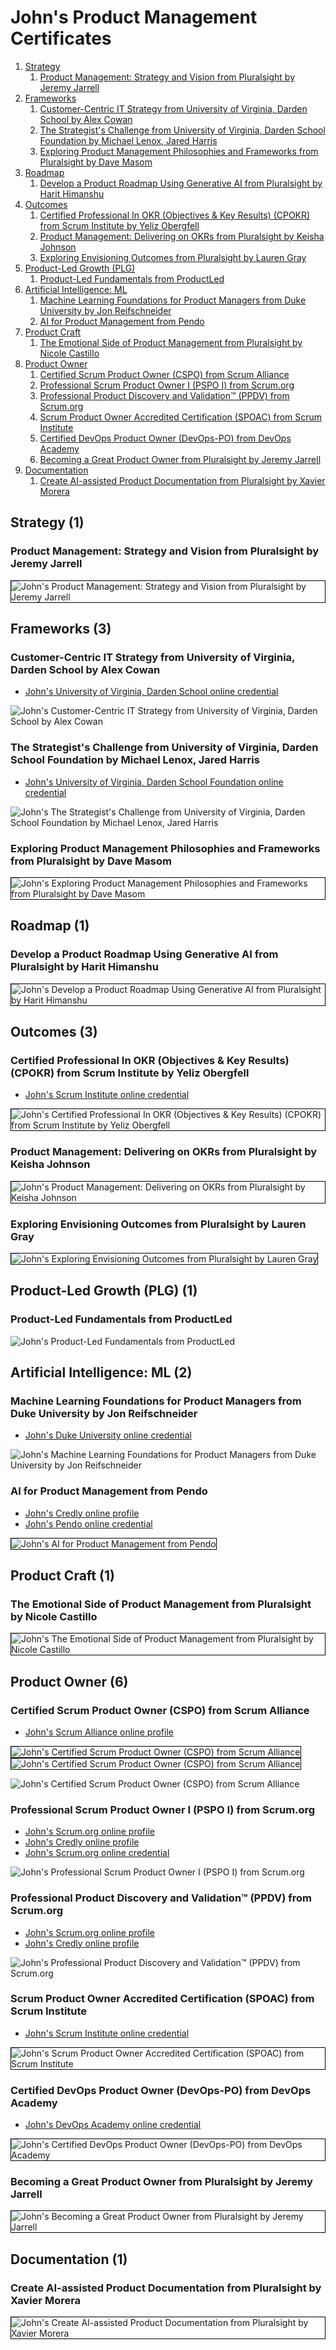 # John's Product Management Certificates
1. [Strategy](#strategy-1)
    1. [Product Management: Strategy and Vision from Pluralsight by Jeremy Jarrell](#product-management-strategy-and-vision-from-pluralsight-by-jeremy-jarrell)
1. [Frameworks](#frameworks-3)
    1. [Customer-Centric IT Strategy from University of Virginia, Darden School by Alex Cowan](#customer-centric-it-strategy-from-university-of-virginia-darden-school-by-alex-cowan)
    1. [The Strategist's Challenge from University of Virginia, Darden School Foundation by Michael Lenox, Jared Harris](#the-strategists-challenge-from-university-of-virginia-darden-school-foundation-by-michael-lenox-jared-harris)
    1. [Exploring Product Management Philosophies and Frameworks from Pluralsight by Dave Masom](#exploring-product-management-philosophies-and-frameworks-from-pluralsight-by-dave-masom)
1. [Roadmap](#roadmap-1)
    1. [Develop a Product Roadmap Using Generative AI from Pluralsight by Harit Himanshu](#develop-a-product-roadmap-using-generative-ai-from-pluralsight-by-harit-himanshu)
1. [Outcomes](#outcomes-3)
    1. [Certified Professional In OKR (Objectives & Key Results) (CPOKR) from Scrum Institute by Yeliz Obergfell](#certified-professional-in-okr-objectives-key-results-cpokr-from-scrum-institute-by-yeliz-obergfell)
    1. [Product Management: Delivering on OKRs from Pluralsight by Keisha Johnson](#product-management-delivering-on-okrs-from-pluralsight-by-keisha-johnson)
    1. [Exploring Envisioning Outcomes from Pluralsight by Lauren Gray](#exploring-envisioning-outcomes-from-pluralsight-by-lauren-gray)
1. [Product-Led Growth (PLG)](#product-led-growth-plg-1)
    1. [Product-Led Fundamentals from ProductLed](#product-led-fundamentals-from-productled)
1. [Artificial Intelligence: ML](#artificial-intelligence-ml-2)
    1. [Machine Learning Foundations for Product Managers from Duke University by Jon Reifschneider](#machine-learning-foundations-for-product-managers-from-duke-university-by-jon-reifschneider)
    1. [AI for Product Management from Pendo](#ai-for-product-management-from-pendo)
1. [Product Craft](#product-craft-1)
    1. [The Emotional Side of Product Management from Pluralsight by Nicole Castillo](#the-emotional-side-of-product-management-from-pluralsight-by-nicole-castillo)
1. [Product Owner](#product-owner-6)
    1. [Certified Scrum Product Owner (CSPO) from Scrum Alliance](#certified-scrum-product-owner-cspo-from-scrum-alliance)
    1. [Professional Scrum Product Owner I (PSPO I) from Scrum.org](#professional-scrum-product-owner-i-pspo-i-from-scrumorg)
    1. [Professional Product Discovery and Validation™ (PPDV) from Scrum.org](#professional-product-discovery-and-validation-ppdv-from-scrumorg)
    1. [Scrum Product Owner Accredited Certification (SPOAC) from Scrum Institute](#scrum-product-owner-accredited-certification-spoac-from-scrum-institute)
    1. [Certified DevOps Product Owner (DevOps-PO) from DevOps Academy](#certified-devops-product-owner-devops-po-from-devops-academy)
    1. [Becoming a Great Product Owner from Pluralsight by Jeremy Jarrell](#becoming-a-great-product-owner-from-pluralsight-by-jeremy-jarrell)
1. [Documentation](#documentation-1)
    1. [Create AI-assisted Product Documentation from Pluralsight by Xavier Morera](#create-ai-assisted-product-documentation-from-pluralsight-by-xavier-morera)
## Strategy (1)
### Product Management: Strategy and Vision from Pluralsight by Jeremy Jarrell

<img src="../cert_product_product-management-strategy-and-vision_pluralsight_jeremy-jarrell_2024-06-22.png" alt="John's Product Management: Strategy and Vision from Pluralsight by Jeremy Jarrell" style="border:1px solid #000000" />

## Frameworks (3)
### Customer-Centric IT Strategy from University of Virginia, Darden School by Alex Cowan
* [John's University of Virginia, Darden School online credential](https://coursera.org/verify/JU7THK93NFN3)

![John's Customer-Centric IT Strategy from University of Virginia, Darden School by Alex Cowan](cert_design-thinking_customer-centric-it_uvadarden-alex-cowan_cert-JU7THK93NFN3_2024-02-27.png)

### The Strategist's Challenge from University of Virginia, Darden School Foundation by Michael Lenox, Jared Harris
* [John's University of Virginia, Darden School Foundation online credential](https://coursera.org/verify/TRF84QSBXV2S)

![John's The Strategist's Challenge from University of Virginia, Darden School Foundation by Michael Lenox, Jared Harris](cert_strategy_strategists-challenge_uvadarden_cert-TRF84QSBXV2S_2024-03-04.png)

### Exploring Product Management Philosophies and Frameworks from Pluralsight by Dave Masom

<img src="../cert_product_frameworks_exploring-product-management-philosophies-and-frameworks_pluralsight_dave-masom_2024-07-29.png" alt="John's Exploring Product Management Philosophies and Frameworks from Pluralsight by Dave Masom" style="border:1px solid #000000" />

## Roadmap (1)
### Develop a Product Roadmap Using Generative AI from Pluralsight by Harit Himanshu

<img src="../cert_product_roadmap_develop-a-product-roadmap-using-generative-ai_pluralsight_harit-himanshu_2024-07-28.png" alt="John's Develop a Product Roadmap Using Generative AI from Pluralsight by Harit Himanshu" style="border:1px solid #000000" />

## Outcomes (3)
### Certified Professional In OKR (Objectives & Key Results) (CPOKR) from Scrum Institute by Yeliz Obergfell
* [John's Scrum Institute online credential](https://www.scrum-institute.org/badges/34694795736577)

<img src="../cert_scrum_leadership_scrum-institute_certified-professional-in-okr--cpokr_2023-09-24_cert-34694795736577.png" alt="John's Certified Professional In OKR (Objectives & Key Results) (CPOKR) from Scrum Institute by Yeliz Obergfell" style="border:1px solid #000000" />

### Product Management: Delivering on OKRs from Pluralsight by Keisha Johnson

<img src="../cert_product_okrs_product-management-delivering-on-okrs_pluralsight_keisha-johnson_2024-07-27.png" alt="John's Product Management: Delivering on OKRs from Pluralsight by Keisha Johnson" style="border:1px solid #000000" />

### Exploring Envisioning Outcomes from Pluralsight by Lauren Gray

<img src="../cert_product_exploring-envisioning-outcomes_pluralsight_lauren-gray_2024-07-17.png" alt="John's Exploring Envisioning Outcomes from Pluralsight by Lauren Gray" style="border:1px solid #000000" />

## Product-Led Growth (PLG) (1)
### Product-Led Fundamentals from ProductLed

![John's Product-Led Fundamentals from ProductLed](cert_product_plg_productled_product-led-growth-fundamentals_2022-10-08_date.png)

## Artificial Intelligence: ML (2)
### Machine Learning Foundations for Product Managers from Duke University by Jon Reifschneider
* [John's Duke University online credential](https://coursera.org/verify/NCRF8YSUYLSB)

![John's Machine Learning Foundations for Product Managers from Duke University by Jon Reifschneider](cert_machine-learning_duke_machine-learning-foundations-for-product-managers_2024_01-27_cert-NCRF8YSUYLSB.png)

### AI for Product Management from Pendo
* [John's Credly online profile](https://www.credly.com/users/grokify/)
* [John's Pendo online credential](https://www.credly.com/badges/64f1712e-652a-4f49-b392-209f420f5b38)

<img src="../cert_product_ai_pendo_ai-product-management_2024-01-02_avatar.png" alt="John's AI for Product Management from Pendo" style="border:1px solid #000000" />

## Product Craft (1)
### The Emotional Side of Product Management from Pluralsight by Nicole Castillo

<img src="../cert_product_the-emotional-side-of-product-management_plurasight_nicole-castillo_2024-07-12.png" alt="John's The Emotional Side of Product Management from Pluralsight by Nicole Castillo" style="border:1px solid #000000" />

## Product Owner (6)
### Certified Scrum Product Owner (CSPO) from Scrum Alliance
* [John's Scrum Alliance online profile](https://www.scrumalliance.org/community/profile/jwang96)

<img src="../cert_scrum_product-owner_scrumalliance_certified-scrum-product-owner--cspo_2012-12-10_dl-2024-07-27.png" alt="John's Certified Scrum Product Owner (CSPO) from Scrum Alliance" style="border:1px solid #000000" />

<img src="../cert_scrum_product-owner_scrumalliance_certified-scrum-product-owner--cspo_2012-12-10_dl-2023-09-04.png" alt="John's Certified Scrum Product Owner (CSPO) from Scrum Alliance" style="border:1px solid #000000" />

![John's Certified Scrum Product Owner (CSPO) from Scrum Alliance](cert_scrum_product-owner_scrumalliance_certified-scrum-product-owner--cspo_2012-12-07_trim.png)

### Professional Scrum Product Owner I (PSPO I) from Scrum.org
* [John's Scrum.org online profile](https://www.scrum.org/user/16066/)
* [John's Credly online profile](https://www.credly.com/users/grokify/)
* [John's Scrum.org online credential](https://www.credly.com/badges/74df9221-8ef3-4dcb-98a5-88525ca6012d)

![John's Professional Scrum Product Owner I (PSPO I) from Scrum.org](cert_scrum_product-owner_scrum-org_professional-scrum-product-owner-i--pspo-i_2023-09-14.png)

### Professional Product Discovery and Validation™ (PPDV) from Scrum.org
* [John's Scrum.org online profile](https://www.scrum.org/user/16066/)
* [John's Credly online profile](https://www.credly.com/users/grokify/)

![John's Professional Product Discovery and Validation™ (PPDV) from Scrum.org](cert_scrum_discovery_professional-product-discovery-and-validation_scrum-org_2025-06-25.png)

### Scrum Product Owner Accredited Certification (SPOAC) from Scrum Institute
* [John's Scrum Institute online credential](https://www.scrum-institute.org/badges/79982314947061)

<img src="../cert_scrum_product-owner_scrum-institute_scrum-master-product-owner-accredited-certification--spoac__23-10-27_cert-79982314947061.png" alt="John's Scrum Product Owner Accredited Certification (SPOAC) from Scrum Institute" style="border:1px solid #000000" />

### Certified DevOps Product Owner (DevOps-PO) from DevOps Academy
* [John's DevOps Academy online credential](https://www.devops-certification.org/badges/36722377107944)

<img src="../cert_devops_po_devops-cert-org_devops-po_2023-10-01_36722377107944.png" alt="John's Certified DevOps Product Owner (DevOps-PO) from DevOps Academy" style="border:1px solid #000000" />

### Becoming a Great Product Owner from Pluralsight by Jeremy Jarrell

<img src="../cert_product_becoming-a-great-product-owner_pluralsight_jeremy-jarrell_2024-07-12.png" alt="John's Becoming a Great Product Owner from Pluralsight by Jeremy Jarrell" style="border:1px solid #000000" />

## Documentation (1)
### Create AI-assisted Product Documentation from Pluralsight by Xavier Morera

<img src="../cert_product_docs_create-ai-assisted-product-documentation_pluralsight_xavier-morera_2024-09-04.png" alt="John's Create AI-assisted Product Documentation from Pluralsight by Xavier Morera" style="border:1px solid #000000" />

